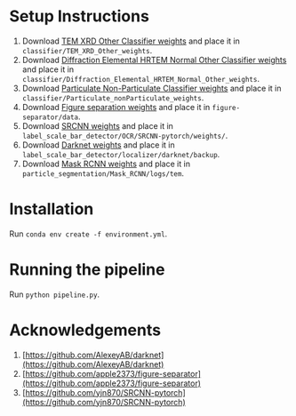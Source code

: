 # Setup Instructions

1) Download [TEM XRD Other Classifier weights](https://drive.google.com/file/d/1zwwbDSzXuej_HXTlYJOzwkVcAjPl09rC/view?usp=sharing) and place it in `classifier/TEM_XRD_Other_weights`.
2) Download [Diffraction Elemental HRTEM Normal Other Classifier weights](https://drive.google.com/file/d/1ZYIQHuilbaBYeytPwvkw7SBlpq-8HF5n/view?usp=sharing) and place it in `classifier/Diffraction_Elemental_HRTEM_Normal_Other_weights`.
3) Download [Particulate Non-Particulate Classifier weights](https://drive.google.com/file/d/1u-3e4m34SjaM31z2ZHkdO4kmgx46KoS0/view?usp=sharing) and place it in `classifier/Particulate_nonParticulate_weights`.
3) Download [Figure separation weights](https://drive.google.com/file/d/18moIauxgQR2-b4XRF7MAzseyq_8WGJ9D/view?usp=sharing) and place it in `figure-separator/data`.
4) Download [SRCNN weights](https://drive.google.com/file/d/1zmBxzC9SVJm9vciOPLbKzVIVlH09UZtW/view?usp=sharing) and place it in `label_scale_bar_detector/OCR/SRCNN-pytorch/weights/`.
5) Download [Darknet weights](https://drive.google.com/file/d/1CR0chidAN8x7LLWcLHYz4QR7pHfsQB8-/view?usp=sharing) and place it in `label_scale_bar_detector/localizer/darknet/backup`.
6) Download [Mask RCNN weights](https://drive.google.com/file/d/1Sz6-Sc80WX6yTrledzD2Mqi9ajFxSU_W/view?usp=sharing) and place it in `particle_segmentation/Mask_RCNN/logs/tem`.

# Installation

Run `conda env create -f environment.yml`.

# Running the pipeline

Run `python pipeline.py`.

# Acknowledgements

1) [https://github.com/AlexeyAB/darknet](https://github.com/AlexeyAB/darknet)
2) [https://github.com/apple2373/figure-separator](https://github.com/apple2373/figure-separator)
3) [https://github.com/yjn870/SRCNN-pytorch](https://github.com/yjn870/SRCNN-pytorch)
